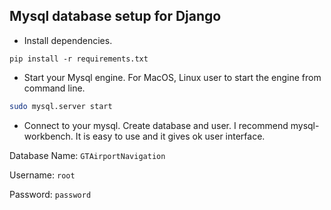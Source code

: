 ## Mysql database setup for Django

* Install dependencies.
```
pip install -r requirements.txt
```

* Start your Mysql engine. For MacOS, Linux user to start the engine from command line.
```bash
sudo mysql.server start 
```

* Connect to your mysql. Create database and user. I recommend 
mysql-workbench. It is easy to use and it gives ok user interface. 

Database Name: `GTAirportNavigation`

Username: `root`

Password: `password`
